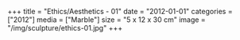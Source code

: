 +++
title = "Ethics/Aesthetics - 01"
date = "2012-01-01"
categories = ["2012"]
media = ["Marble"]
size = "5 x 12 x 30 cm"
image = "/img/sculpture/ethics-01.jpg"
+++
